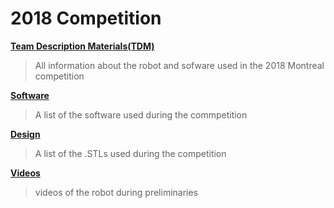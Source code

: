 # 2018 Competition

**[Team Description Materials(TDM)](2018-comp/TDP)**

>All information about the robot and sofware used in the 2018 Montreal competition

**[Software](2018-comp/software)**

>A list of the software used during the commpetition

**[Design](2018-comp/design)**

>A list of the .STLs used during the competition

**[Videos](2018-comp/videos)**

>videos of the robot during preliminaries 
